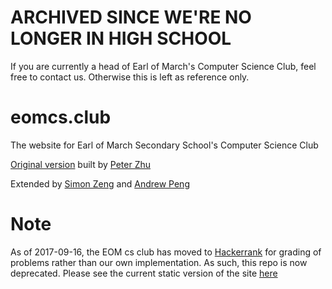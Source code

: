 # ARCHIVED SINCE WE'RE NO LONGER IN HIGH SCHOOL

If you are currently a head of Earl of March's Computer Science Club, feel free to contact us. Otherwise this is left as reference only.

# eomcs.club
The website for Earl of March Secondary School's Computer Science Club

[Original version](https://github.com/peterzhu2118/onlinejudge/blob/master/config/routes.rb) built by [Peter Zhu](https://github.com/peterzhu2118/)

Extended by [Simon Zeng](https://github.com/s-zeng/) and [Andrew Peng](https://github.com/redside100/)

# Note
As of 2017-09-16, the EOM cs club has moved to [Hackerrank](https://www.hackerrank.com) for grading of problems rather than our own implementation. As such, this repo is now deprecated. Please see the current static version of the site [here](https://github.com/redside100/eomcs.club)
